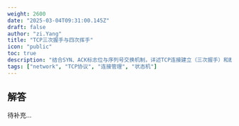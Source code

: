 ```yaml
---
weight: 2600
date: "2025-03-04T09:31:00.145Z"
draft: false
author: "zi.Yang"
title: "TCP三次握手与四次挥手"
icon: "public"
toc: true
description: "结合SYN、ACK标志位与序列号交换机制，详述TCP连接建立（三次握手）和断开（四次挥手）过程中客户端与服务端的状态迁移路径。说明TIME_WAIT状态存在的必要性。"
tags: ["network", "TCP协议", "连接管理", "状态机"]
---
```


## 解答

待补充...
